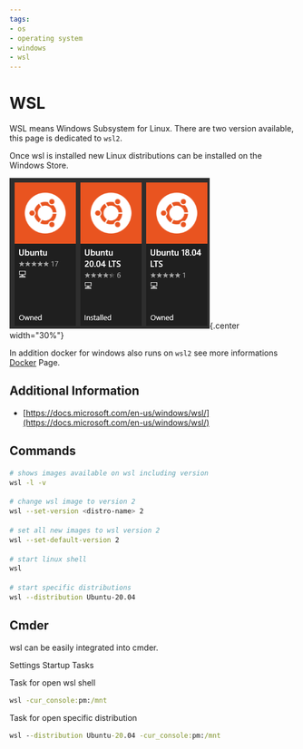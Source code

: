```yaml
---
tags:
- os
- operating system
- windows
- wsl
---
```

# WSL

WSL means Windows Subsystem for Linux. There are two version available, this page is dedicated to `wsl2`.

Once wsl is installed new Linux distributions can be installed on the Windows Store.

![](img/windows_store_ubuntu.png){.center width="30%"}

In addition docker for windows also runs on `wsl2` see more informations [Docker](../../tools/docker/index.md) Page.

## Additional Information

- [https://docs.microsoft.com/en-us/windows/wsl/](https://docs.microsoft.com/en-us/windows/wsl/)

## Commands

``` bash
# shows images available on wsl including version
wsl -l -v

# change wsl image to version 2
wsl --set-version <distro-name> 2

# set all new images to wsl version 2
wsl --set-default-version 2

# start linux shell
wsl

# start specific distributions
wsl --distribution Ubuntu-20.04
```

## Cmder
wsl can be easily integrated into cmder.

Settings Startup Tasks

Task for open wsl shell

``` bat
wsl -cur_console:pm:/mnt
```

Task for open specific distribution

``` bat
wsl --distribution Ubuntu-20.04 -cur_console:pm:/mnt
```
